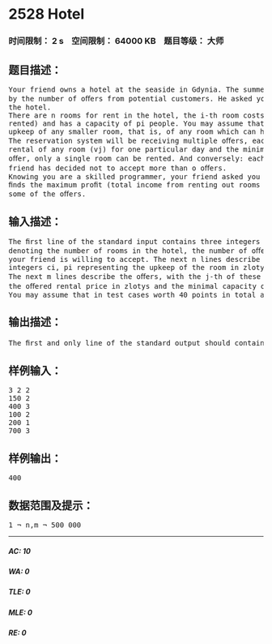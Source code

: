# 2528 Hotel   
### 时间限制： 2 s&nbsp;&nbsp;&nbsp;&nbsp;空间限制： 64000 KB&nbsp;&nbsp;&nbsp;&nbsp;题目等级： 大师  
## 题目描述：  

<pre>
Your friend owns a hotel at the seaside in Gdynia. The summer season is just starting and he is overwhelmed  
by the number of oﬀers from potential customers. He asked you for help in preparing a reservation system for  
the hotel.  
There are n rooms for rent in the hotel, the i-th room costs your friend ci zlotys of upkeep (only if it is  
rented) and has a capacity of pi people. You may assume that the upkeep of a room is never cheaper than the  
upkeep of any smaller room, that is, of any room which can hold a smaller number of people.  
The reservation system will be receiving multiple oﬀers, each of them specifying the amount of zlotys for  
rental of any room (vj) for one particular day and the minimal capacity of the requested room (dj). For each  
oﬀer, only a single room can be rented. And conversely: each room can accommodate only a single oﬀer. Your  
friend has decided not to accept more than o oﬀers.  
Knowing you are a skilled programmer, your friend asked you to implement the part of the system which  
ﬁnds the maximum proﬁt (total income from renting out rooms minus their upkeep) he can make by accepting  
some of the oﬀers.
</pre>
  
  
## 输入描述：  

<pre>
The ﬁrst line of the standard input contains three integers n, m, and o (1 ¬ n,m ¬ 500 000, 1 ¬ o ¬ min(m, n)),  
denoting the number of rooms in the hotel, the number of oﬀers received and the maximum number of oﬀers  
your friend is willing to accept. The next n lines describe the rooms, with the i-th of these lines containing two  
integers ci, pi representing the upkeep of the room in zlotys and the capacity of the room (1 ¬ ci, pi ¬ 109).  
The next m lines describe the oﬀers, with the j-th of these lines containing two integers vj , dj representing  
the oﬀered rental price in zlotys and the minimal capacity of the requested room (1 ¬ vj , dj ¬ 109).  
You may assume that in test cases worth 40 points in total an additional inequality n,m ¬ 100 holds.
</pre>
  
  
## 输出描述：  

<pre>
The ﬁrst and only line of the standard output should contain one integer equal to the maximum proﬁt yourfriend can achieve accepting at most o of the oﬀers. Note that the proﬁt might get big.
</pre>
  
  
## 样例输入：  

<pre>
3 2 2  
150 2  
400 3  
100 2  
200 1  
700 3
</pre>
  
  
## 样例输出：  

<pre>
400
</pre>
  
  
## 数据范围及提示：  

<pre>
1 ¬ n,m ¬ 500 000
</pre>
  
  
***  

##### AC: 10  
##### WA: 0  
##### TLE: 0  
##### MLE: 0  
##### RE: 0  
